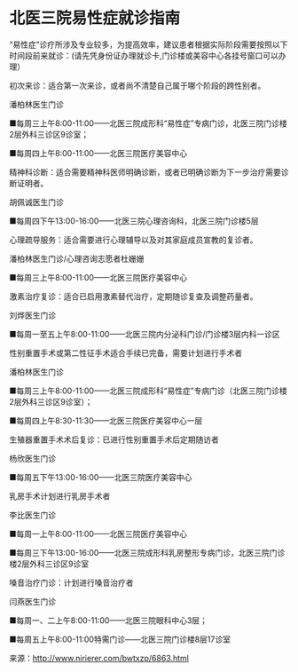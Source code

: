 # 北医三院易性症就诊指南

“易性症”诊疗所涉及专业较多，为提高效率，建议患者根据实际阶段需要按照以下时间段前来就诊：(请先凭身份证办理就诊卡,门诊楼或美容中心各挂号窗口可以办理）

初次来诊：适合第一次来诊，或者尚不清楚自己属于哪个阶段的跨性别者。

潘柏林医生门诊

■每周三上午8:00-11:00——北医三院成形科“易性症”专病门诊，北医三院门诊楼2层外科三诊区9诊室；

■每周四上午8:00-11:00——北医三院医疗美容中心

精神科诊断：适合需要精神科医师明确诊断，或者已明确诊断为下一步治疗需要诊断证明者。

胡佩诚医生门诊

■每周四下午13:00-16:00——北医三院心理咨询科，北医三院门诊楼5层

心理疏导服务：适合需要进行心理辅导以及对其家庭成员宣教的复诊者。

潘柏林医生门诊/心理咨询志愿者杜姗姗

■每周三上午8:00-11:00——北医三院医疗美容中心

激素治疗复诊：适合已启用激素替代治疗，定期随诊复查及调整药量者。

刘烨医生门诊

■每周一至五上午8:00-11:00——北医三院内分泌科门诊/门诊楼3层内科一诊区

性别重置手术或第二性征手术适合手续已完备，需要计划进行手术者

潘柏林医生门诊

■每周三上午8:00-11:00——北医三院成形科“易性症”专病门诊（北医三院门诊楼2层外科三诊区9诊室）；

■每周四上午8:30-11:30——北医三院医疗美容中心一层

生殖器重置手术术后复诊：已进行性别重置手术后定期随访者

杨欣医生门诊

■每周五下午13:00-16:00——北医三院医疗美容中心

乳房手术计划进行乳房手术者

李比医生门诊

■每周一上午8:00-11:00——北医三院医疗美容中心

■每周三下午13:00-16:00——北医三院成形科乳房整形专病门诊，北医三院门诊楼2层外科三诊区9诊室

嗓音治疗门诊：计划进行嗓音治疗者

闫燕医生门诊

■每周一、二上午8:00-11:00——北医三院眼科中心3层；

■每周五上午8:00-11:00特需门诊——北医三院门诊楼8层17诊室

来源：http://www.nirierer.com/bwtxzp/6863.html
